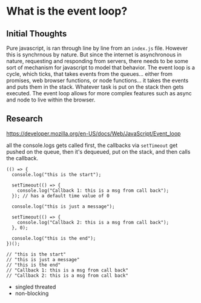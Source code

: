 # What is the event loop?

## Initial Thoughts

Pure javascript, is ran through line by line from an `index.js` file. However this is synchrnous by nature. But since the internet is asynchronous in nature, requesting and responding from servers, there needs to be some sort of mechanism for javascript to model that behavior. The event loop is a cycle, which ticks, that takes events from the queues... either from promises, web browser functions, or node functions... it takes the events and puts them in the stack. Whatever task is put on the stack then gets executed. The event loop allows for more complex features such as async and node to live within the browser.

## Research

https://developer.mozilla.org/en-US/docs/Web/JavaScript/Event_loop

all the console.logs gets called first, the callbacks via `setTimeout` get pushed on the queue, then
it's dequeued, put on the stack, and then calls the callback.

```
(() => {
  console.log("this is the start");

  setTimeout(() => {
    console.log("Callback 1: this is a msg from call back");
  }); // has a default time value of 0

  console.log("this is just a message");

  setTimeout(() => {
    console.log("Callback 2: this is a msg from call back");
  }, 0);

  console.log("this is the end");
})();

// "this is the start"
// "this is just a message"
// "this is the end"
// "Callback 1: this is a msg from call back"
// "Callback 2: this is a msg from call back"

```

- singled threated
- non-blocking
